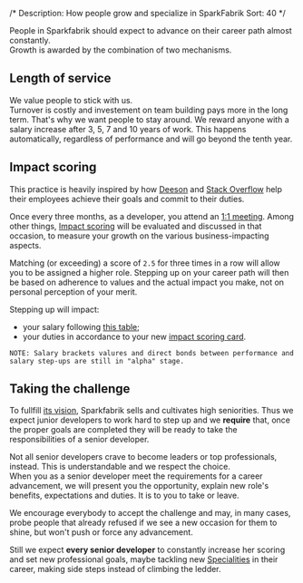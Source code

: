 /*
Description: How people grow and specialize in SparkFabrik
Sort: 40
*/

People in Sparkfabrik should expect to advance on their career path almost constantly.  
Growth is awarded by the combination of two mechanisms.

## Length of service

We value people to stick with us.  
Turnover is costly and investement on team building pays more in the long term. That's why we want people to stay around. We reward anyone with a salary increase after 3, 5, 7 and 10 years of work. This happens automatically, regardless of performance and will go beyond the tenth year.

## Impact scoring

This practice is heavily inspired by how [Deeson](https://www.deeson.co.uk) and [Stack Overflow](https://stackoverflow.com/) help their employees achieve their goals and commit to their duties.

Once every three months, as a developer, you attend an [1:1 meeting](/working-at-sparkfabrik/one-to-one-meetings). Among other things, [Impact scoring](/working-at-sparkfabrik/impact-scoring) will be evaluated and discussed in that occasion, to measure your growth on the various business-impacting aspects.

Matching (or exceeding) a score of `2.5` for three times in a row will allow you to be assigned a higher role. Stepping up on your career path will then be based on adherence to values and the actual impact you make, not on personal perception of your merit.

Stepping up will impact:

* your salary following [this table](/working-at-sparkfabrik/salaries#salary-variations);
* your duties in accordance to your new [impact scoring card](/our-company/impact-scoring-cards).

```
NOTE: Salary brackets valures and direct bonds between performance and salary step-ups are still in "alpha" stage.
```

## Taking the challenge

To fullfill [its vision](https://www.sparkfabrik.com/en/who-we-are.html), Sparkfabrik sells and cultivates high seniorities. Thus we expect junior developers to work hard to step up and we **require** that, once the proper goals are completed they will be ready to take the responsibilities of a senior developer.

Not all senior developers crave to become leaders or top professionals, instead. This is understandable and we respect the choice.  
When you as a senior developer meet the requirements for a career advancement, we will present you the opportunity, explain new role's benefits, expectations and duties. It is to you to take or leave.

We encourage everybody to accept the challenge and may, in many cases, probe people that already refused if we see a new occasion for them to shine, but won't push or force any advancement.

Still we expect **every senior developer** to constantly increase her scoring and set new professional goals, maybe tackling new [Specialities](job-roles/operations#specialities) in their career, making side steps instead of climbing the ledder.